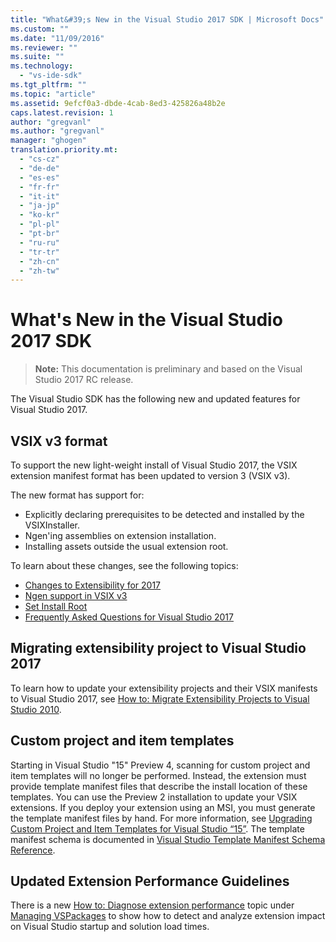 ```yaml
---
title: "What&#39;s New in the Visual Studio 2017 SDK | Microsoft Docs"
ms.custom: ""
ms.date: "11/09/2016"
ms.reviewer: ""
ms.suite: ""
ms.technology:
  - "vs-ide-sdk"
ms.tgt_pltfrm: ""
ms.topic: "article"
ms.assetid: 9efcf0a3-dbde-4cab-8ed3-425826a48b2e
caps.latest.revision: 1
author: "gregvanl"
ms.author: "gregvanl"
manager: "ghogen"
translation.priority.mt:
  - "cs-cz"
  - "de-de"
  - "es-es"
  - "fr-fr"
  - "it-it"
  - "ja-jp"
  - "ko-kr"
  - "pl-pl"
  - "pt-br"
  - "ru-ru"
  - "tr-tr"
  - "zh-cn"
  - "zh-tw"
---
```

# What&#39;s New in the Visual Studio 2017 SDK

>**Note:** This documentation is preliminary and based on the Visual Studio 2017 RC release.

The Visual Studio SDK has the following new and updated features for Visual Studio 2017.

## VSIX v3 format

To support the new light-weight install of Visual Studio 2017, the VSIX extension manifest format has been updated to version 3 (VSIX v3).

The new format has support for:

* Explicitly declaring prerequisites to be detected and installed by the VSIXInstaller.
* Ngen'ing assemblies on extension installation.
* Installing assets outside the usual extension root.

To learn about these changes, see the following topics:

* [Changes to Extensibility for 2017](breaking-changes-2017.md)
* [Ngen support in VSIX v3](ngen-support.md)
* [Set Install Root](set-install-root.md)
* [Frequently Asked Questions for Visual Studio 2017](faq-2017.md)

## Migrating extensibility project to Visual Studio 2017

To learn how to update your extensibility projects and their VSIX manifests to Visual Studio 2017, see [How to: Migrate Extensibility Projects to Visual Studio 2010](how-to-migrate-extensibility-projects-to-visual-studio-2017.md).

## Custom project and item templates

Starting in Visual Studio "15" Preview 4, scanning for custom project and item templates will no longer be performed. Instead, the extension must provide template manifest files that describe the install location of these templates. You can use the Preview 2 installation to update your VSIX extensions. If you deploy your extension using an MSI, you must generate the template manifest files by hand. For more information, see [Upgrading Custom Project and Item Templates for Visual Studio “15”](../extensibility/upgrading-custom-project-and-item-templates-for-visual-studio-“15”.md). The template manifest schema is documented in [Visual Studio Template Manifest Schema Reference](../extensibility/visual-studio-template-manifest-schema-reference.md).

## Updated Extension Performance Guidelines

There is a new [How to: Diagnose extension performance](how-to-diagnose-extension-performance.md) topic under [Managing VSPackages](managing-vspackages.md) to show how to detect and analyze extension impact on Visual Studio startup and solution load times.
